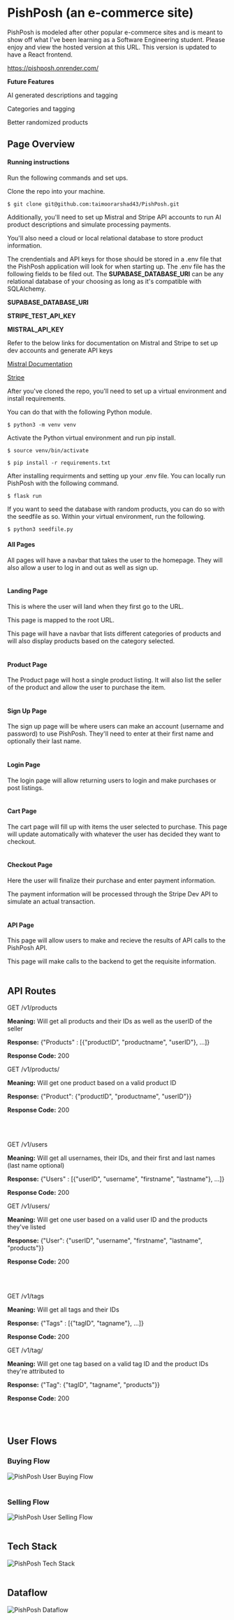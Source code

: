 # PishPosh (an e-commerce site)

PishPosh is modeled after other popular e-commerce sites and is meant to show off what I've been learning as a Software Engineering student. Please enjoy and view the hosted version at this URL. This version is updated to have a React frontend.

https://pishposh.onrender.com/

**Future Features**

AI generated descriptions and tagging

Categories and tagging

Better randomized products

## Page Overview


#### Running instructions

Run the following commands and set ups.

Clone the repo into your machine.

```
$ git clone git@github.com:taimoorarshad43/PishPosh.git
```

Additionally, you'll need to set up Mistral and Stripe API accounts to run AI product descriptions and simulate processing payments.

You'll also need a cloud or local relational database to store product information.

The crendentials and API keys for those should be stored in a .env file that the PishPosh application will look for when starting up.
The .env file has the following fields to be filed out. The **SUPABASE_DATABASE_URI** can be any relational database of your choosing as long as it's compatible with SQLAlchemy.

**SUPABASE_DATABASE_URI**

**STRIPE_TEST_API_KEY**

**MISTRAL_API_KEY**

Refer to the below links for documentation on Mistral and Stripe to set up dev accounts and generate API keys

[Mistral Documentation](https://docs.mistral.ai/api/)

[Stripe](https://docs.stripe.com/keys)



After you've cloned the repo, you'll need to set up a virtual environment and install requirements.

You can do that with the following Python module.
```
$ python3 -m venv venv
```
Activate the Python virtual environment and run pip install.
```
$ source venv/bin/activate
```
```
$ pip install -r requirements.txt
```
After installing requirments and setting up your .env file. You can locally run PishPosh with the following command.
```
$ flask run
```

If you want to seed the database with random products, you can do so with the seedfile as so. Within your virtual environment, run the following.
```
$ python3 seedfile.py
```



#### All Pages

All pages will have a navbar that takes the user to the homepage. They will also allow a user to log in and out as well as sign up.
<br></br>

#### Landing Page

This is where the user will land when they first go to the URL.

This page is mapped to the root URL.

This page will have a navbar that lists different categories of products and will also display products based on the category selected.
<br></br>

#### Product Page

The Product page will host a single product listing. It will also list the seller of the product and allow the user to purchase the item.
<br></br>

#### Sign Up Page

The sign up page will be where users can make an account (username and password) to use PishPosh. They'll need to enter at their first name and optionally their last name.
<br></br>

#### Login Page

The login page will allow returning users to login and make purchases or post listings.
<br></br>

#### Cart Page

The cart page will fill up with items the user selected to purchase. This page will update automatically with whatever the user has decided they want to checkout.
<br></br>

#### Checkout Page

Here the user will finalize their purchase and enter payment information.

The payment information will be processed through the Stripe Dev API to simulate an actual transaction.
<br></br>

#### API Page

This page will allow users to make and recieve the results of API calls to the PishPosh API.

This page will make calls to the backend to get the requisite information.
<br></br>



## API Routes

GET /v1/products

**Meaning:** Will get all products and their IDs as well as the userID of the seller

**Response:** {"Products" : [{"productID", "productname", "userID"}, ...]}

**Response Code:** 200

GET /v1/products/<productID>

**Meaning:** Will get one product based on a valid product ID

**Response:** {"Product": {"productID", "productname", "userID"}}

**Response Code:** 200

<br></br>


GET /v1/users

**Meaning:** Will get all usernames, their IDs, and their first and last names (last name optional)

**Response:** {"Users" : [{"userID", "username", "firstname", "lastname"}, ...]}

**Response Code:** 200

GET /v1/users/<userId>

**Meaning:** Will get one user based on a valid user ID and the products they've listed

**Response:** {"User": {"userID", "username", "firstname", "lastname", "products"}}

**Response Code:** 200

<br></br>


GET /v1/tags

**Meaning:** Will get all tags and their IDs

**Response:** {"Tags" : [{"tagID", "tagname"}, ...]}

**Response Code:** 200

GET /v1/tag/<tagID>

**Meaning:** Will get one tag based on a valid tag ID and the product IDs they're attributed to

**Response:** {"Tag": {"tagID", "tagname", "products"}}

**Response Code:** 200

<br></br>


## User Flows

### Buying Flow

![PishPosh User Buying Flow](images/pishposh_buying_flow.png)
<br></br>

### Selling Flow

![PishPosh User Selling Flow](images/pishposh_selling_flow.png)
<br></br>



## Tech Stack

![PishPosh Tech Stack](images/pishposh_techstack.png)
<br></br>

## Dataflow

![PishPosh Dataflow](images/pishposh_data_diagram.png)
<br></br>
